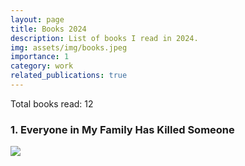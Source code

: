 ```yaml
---
layout: page
title: Books 2024
description: List of books I read in 2024.
img: assets/img/books.jpeg
importance: 1
category: work
related_publications: true
---
```


Total books read: 12

### 1. Everyone in My Family Has Killed Someone

<img src="https://images-na.ssl-images-amazon.com/images/S/compressed.photo.goodreads.com/books/1663127884i/60879779.jpg">